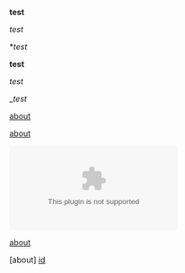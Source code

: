 **test**

*test*

**test*

__test__

_test_

__test_

[about](google.com)

[about](google.com "google")

![about](google.com "google")

[about][id]

[about] [id]

[id]:  google.com "test" 
[id]:  google.com  "test2" 

